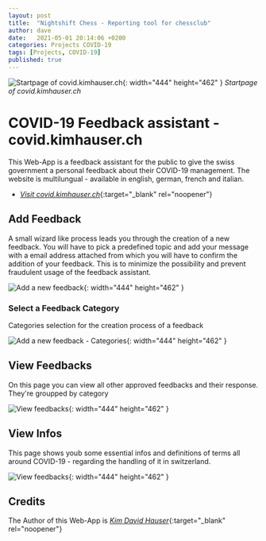 ```yaml
---
layout: post
title:  "Nightshift Chess - Reporting tool for chessclub"
author: dave
date:   2021-05-01 20:14:06 +0200
categories: Projects COVID-19
tags: [Projects, COVID-19]
published: true
---
```


![Startpage of covid.kimhauser.ch](../../assets/img/projects/covidfeedback/01-COVID-19-Feedback-Landingpage-2023-04-03.png){: width="444" height="462" }
_Startpage of covid.kimhauser.ch_

# COVID-19 Feedback assistant - covid.kimhauser.ch
This Web-App is a feedback assistant for the public to give the swiss government a personal feedback about their COVID-19 management. The website is multilungual - available in english, german, french and italian.
- [_Visit covid.kimhauser.ch_](https://covid.kimhauser.ch){:target="_blank" rel="noopener"}

## Add Feedback
A small wizard like process leads you through the creation of a new feedback. You will have to pick a predefined topic and add your message with a email address attached from which you will have to confirm the addition of your feedback. This is to minimize the possibility and prevent fraudulent usage of the feedback assistant.

![Add a new feedback](../../assets/img/projects/covidfeedback/02-COVID-19-Add-Feedback-2023-04-03.png){: width="444" height="462" }

### Select a Feedback Category
Categories selection for the creation process of a feedback

![Add a new feedback - Categories](../../assets/img/projects/covidfeedback/03-COVID-19-Add-Feedback-02-2023-04-03.png){: width="444" height="462" }

## View Feedbacks
On this page you can view all other approved feedbacks and their response. They're groupped by category

![View feedbacks](../../assets/img/projects/covidfeedback/04-COVID-19-View-Feedbacks-2023-04-03.png){: width="444" height="462" }

## View Infos
This page shows youb some essential infos and definitions of terms all around COVID-19 - regarding the handling of it in switzerland.

![View feedbacks](../../assets/img/projects/covidfeedback/05-COVID-19-View-Infos-2023-04-03.png){: width="444" height="462" }

## Credits
The Author of this Web-App is [_Kim David Hauser_](https://kimhauser.ch){:target="_blank" rel="noopener"}